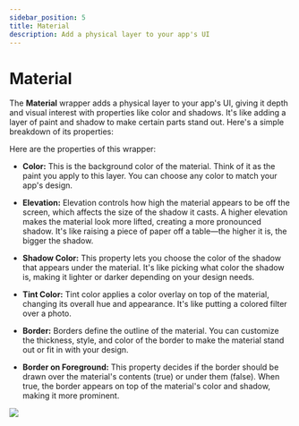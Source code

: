 ```yaml
---
sidebar_position: 5
title: Material
description: Add a physical layer to your app's UI
---
```


# Material 

The **Material** wrapper adds a physical layer to your app's UI, giving it depth and visual interest with properties like color and shadows. It's like adding a layer of paint and shadow to make certain parts stand out. Here's a simple breakdown of its properties:

Here are the properties of this wrapper:

- **Color:** This is the background color of the material. Think of it as the paint you apply to this layer. You can choose any color to match your app's design.

- **Elevation:** Elevation controls how high the material appears to be off the screen, which affects the size of the shadow it casts. A higher elevation makes the material look more lifted, creating a more pronounced shadow. It's like raising a piece of paper off a table—the higher it is, the bigger the shadow.

- **Shadow Color:** This property lets you choose the color of the shadow that appears under the material. It's like picking what color the shadow is, making it lighter or darker depending on your design needs.

- **Tint Color:** Tint color applies a color overlay on top of the material, changing its overall hue and appearance. It's like putting a colored filter over a photo.

- **Border:** Borders define the outline of the material. You can customize the thickness, style, and color of the border to make the material stand out or fit in with your design.

- **Border on Foreground:** This property decides if the border should be drawn over the material's contents (true) or under them (false). When true, the border appears on top of the material's color and shadow, making it more prominent.

![](./img/material.gif)
